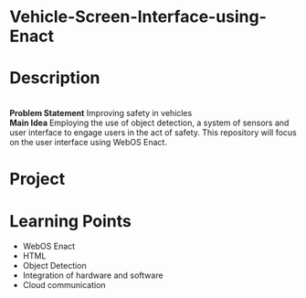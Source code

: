# Vehicle-Screen-Interface-using-Enact

<H1>Description </H1>
<br> <b>Problem Statement</b> Improving safety in vehicles
<br> <b>Main Idea </b> Employing the use of object detection, a system of sensors and user interface to engage users in the act of safety. This repository will focus on the user interface using WebOS Enact.

<H1>Project</H1>


<H1>Learning Points </H1>
<ul>
  <li>WebOS Enact</li>
  <li>HTML</li>
  <li>Object Detection </li>
  <li>Integration of hardware and software </li>
  <li>Cloud communication </li>

  

</ul>

